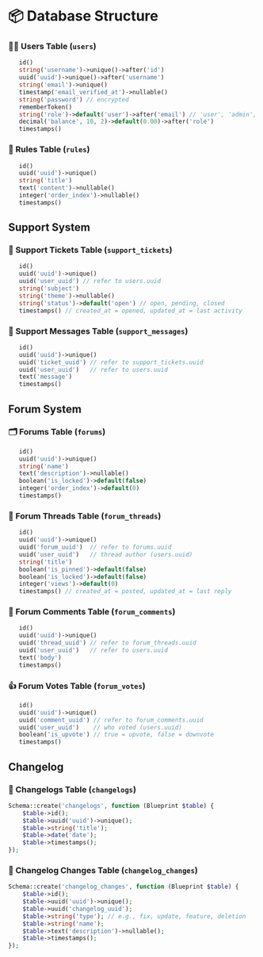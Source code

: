 # 📦 Database Structure
### 🧑‍💻 Users Table (``users``)
```php
   id()
   string('username')->unique()->after('id')
   uuid('uuid')->unique()->after('username')
   string('email')->unique()
   timestamp('email_verified_at')->nullable()
   string('password') // encrypted
   rememberToken()
   string('role')->default('user')->after('email') // 'user', 'admin', etc.
   decimal('balance', 10, 2)->default(0.00)->after('role')
   timestamps()
```
### 📜 Rules Table (``rules``)
```php
   id()
   uuid('uuid')->unique()
   string('title')
   text('content')->nullable()
   integer('order_index')->nullable()
   timestamps()
```
## Support System
### 🎫 Support Tickets Table (``support_tickets``)
```php
   id()
   uuid('uuid')->unique()
   uuid('user_uuid') // refer to users.uuid
   string('subject')
   string('theme')->nullable()
   string('status')->default('open') // open, pending, closed
   timestamps() // created_at = opened, updated_at = last activity
```
### 💬 Support Messages Table (``support_messages``)
```php
   id()
   uuid('uuid')->unique()
   uuid('ticket_uuid') // refer to support_tickets.uuid
   uuid('user_uuid')   // refer to users.uuid
   text('message')
   timestamps()
```
## Forum System
### 🗂️ Forums Table (``forums``)
```php
   id()
   uuid('uuid')->unique()
   string('name')
   text('description')->nullable()
   boolean('is_locked')->default(false)
   integer('order_index')->default(0)
   timestamps()
```
### 📄 Forum Threads Table (``forum_threads``)
```php
   id()
   uuid('uuid')->unique()
   uuid('forum_uuid')  // refer to forums.uuid
   uuid('user_uuid')   // thread author (users.uuid)
   string('title')
   boolean('is_pinned')->default(false)
   boolean('is_locked')->default(false)
   integer('views')->default(0)
   timestamps() // created_at = posted, updated_at = last reply
```
### 💬 Forum Comments Table (``forum_comments``)
```php
   id()
   uuid('uuid')->unique()
   uuid('thread_uuid') // refer to forum_threads.uuid
   uuid('user_uuid')   // refer to users.uuid
   text('body')
   timestamps()
```
### 👍 Forum Votes Table (``forum_votes``)
```php
   id()
   uuid('uuid')->unique()
   uuid('comment_uuid') // refer to forum_comments.uuid
   uuid('user_uuid')    // who voted (users.uuid)
   boolean('is_upvote') // true = upvote, false = downvote
   timestamps()
```

## Changelog
### 📃 Changelogs Table (``changelogs``)
```php
Schema::create('changelogs', function (Blueprint $table) {
    $table->id();
    $table->uuid('uuid')->unique();
    $table->string('title');
    $table->date('date');
    $table->timestamps();
});
```
### 📄 Changelog Changes Table (``changelog_changes``)
```php
Schema::create('changelog_changes', function (Blueprint $table) {
    $table->id();
    $table->uuid('uuid')->unique();
    $table->uuid('changelog_uuid');
    $table->string('type'); // e.g., fix, update, feature, deletion
    $table->string('name');
    $table->text('description')->nullable();
    $table->timestamps();
});
```
